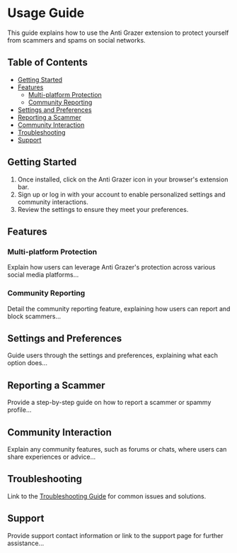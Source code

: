 # Usage Guide

This guide explains how to use the Anti Grazer extension to protect yourself from scammers and spams on social networks.

## Table of Contents

- [Getting Started](#getting-started)
- [Features](#features)
    - [Multi-platform Protection](#multi-platform-protection)
    - [Community Reporting](#community-reporting)
- [Settings and Preferences](#settings-and-preferences)
- [Reporting a Scammer](#reporting-a-scammer)
- [Community Interaction](#community-interaction)
- [Troubleshooting](#troubleshooting)
- [Support](#support)

## Getting Started

1. Once installed, click on the Anti Grazer icon in your browser's extension bar.
2. Sign up or log in with your account to enable personalized settings and community interactions.
3. Review the settings to ensure they meet your preferences.

## Features

### Multi-platform Protection

Explain how users can leverage Anti Grazer's protection across various social media platforms...

### Community Reporting

Detail the community reporting feature, explaining how users can report and block scammers...

## Settings and Preferences

Guide users through the settings and preferences, explaining what each option does...

## Reporting a Scammer

Provide a step-by-step guide on how to report a scammer or spammy profile...

## Community Interaction

Explain any community features, such as forums or chats, where users can share experiences or advice...

## Troubleshooting

Link to the [Troubleshooting Guide](troubleshooting.md) for common issues and solutions.

## Support

Provide support contact information or link to the support page for further assistance...

